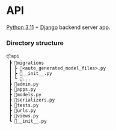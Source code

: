 # API

[Python 3.11](https://www.python.org/) + [Django](https://www.djangoproject.com/) backend server app.

### Directory structure

```
📦api
 ┣ 📂migrations
 ┃ ┣ 📜<auto_generated_model_files>.py
 ┃ ┣ 📜__init__.py
 ┃ ┗ 📜...
 ┣ 📜admin.py
 ┣ 📜apps.py
 ┣ 📜models.py
 ┣ 📜serializers.py
 ┣ 📜tests.py
 ┣ 📜urls.py
 ┣ 📜views.py
 ┗ 📜__init__.py
```
